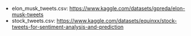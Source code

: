* elon_musk_tweets.csv: https://www.kaggle.com/datasets/gpreda/elon-musk-tweets
* stock_tweets.csv: https://www.kaggle.com/datasets/equinxx/stock-tweets-for-sentiment-analysis-and-prediction
